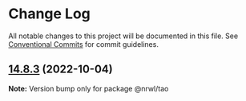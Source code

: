 # Change Log

All notable changes to this project will be documented in this file.
See [Conventional Commits](https://conventionalcommits.org) for commit guidelines.

## [14.8.3](https://github.com/nrwl/nx/compare/14.8.2...14.8.3) (2022-10-04)

**Note:** Version bump only for package @nrwl/tao
